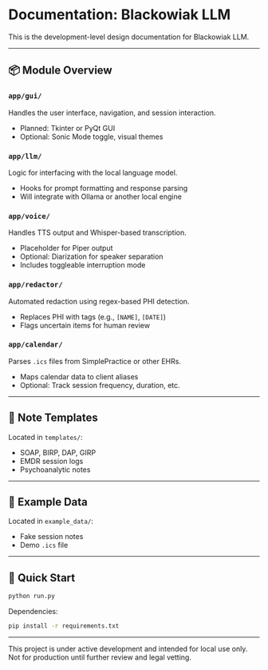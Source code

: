 # Documentation: Blackowiak LLM

This is the development-level design documentation for Blackowiak LLM.

---

## 📦 Module Overview

### `app/gui/`
Handles the user interface, navigation, and session interaction.
- Planned: Tkinter or PyQt GUI
- Optional: Sonic Mode toggle, visual themes

### `app/llm/`
Logic for interfacing with the local language model.
- Hooks for prompt formatting and response parsing
- Will integrate with Ollama or another local engine

### `app/voice/`
Handles TTS output and Whisper-based transcription.
- Placeholder for Piper output
- Optional: Diarization for speaker separation
- Includes toggleable interruption mode

### `app/redactor/`
Automated redaction using regex-based PHI detection.
- Replaces PHI with tags (e.g., `[NAME]`, `[DATE]`)
- Flags uncertain items for human review

### `app/calendar/`
Parses `.ics` files from SimplePractice or other EHRs.
- Maps calendar data to client aliases
- Optional: Track session frequency, duration, etc.

---

## 📝 Note Templates

Located in `templates/`:
- SOAP, BIRP, DAP, GIRP
- EMDR session logs
- Psychoanalytic notes

---

## 🧪 Example Data

Located in `example_data/`:
- Fake session notes
- Demo `.ics` file

---

## 🚀 Quick Start

```bash
python run.py
```

Dependencies:
```bash
pip install -r requirements.txt
```

---

This project is under active development and intended for local use only. Not for production until further review and legal vetting.
